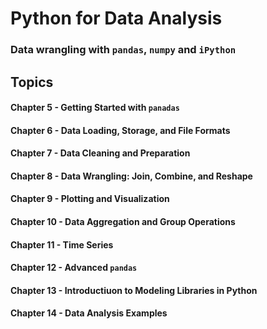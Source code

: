 # Python for Data Analysis 

### Data wrangling with `pandas`, `numpy` and `iPython`

## Topics

#### Chapter 5 - Getting Started with `panadas`

#### Chapter 6 - Data Loading, Storage, and File Formats 

#### Chapter 7 - Data Cleaning and Preparation 

#### Chapter 8 - Data Wrangling: Join, Combine, and Reshape 

#### Chapter 9 - Plotting and Visualization 

#### Chapter 10 - Data Aggregation and Group Operations 

#### Chapter 11 - Time Series 

#### Chapter 12 - Advanced `pandas`

#### Chapter 13 - Introductiuon to Modeling Libraries in Python 

#### Chapter 14 - Data Analysis Examples 
